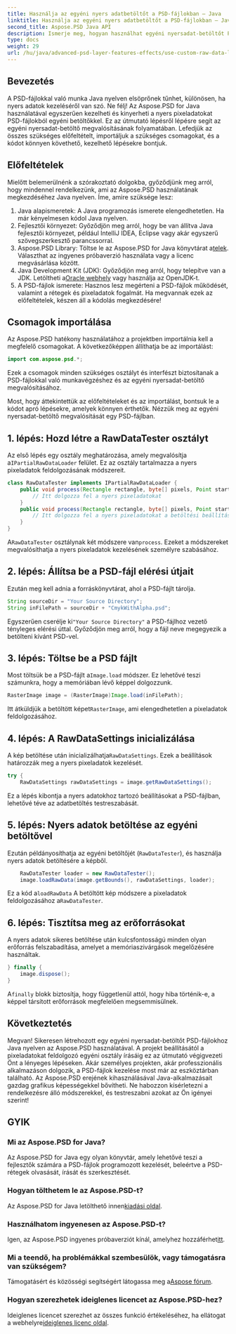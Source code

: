 ```yaml
---
title: Használja az egyéni nyers adatbetöltőt a PSD-fájlokban – Java
linktitle: Használja az egyéni nyers adatbetöltőt a PSD-fájlokban – Java
second_title: Aspose.PSD Java API
description: Ismerje meg, hogyan használhat egyéni nyersadat-betöltőt PSD-fájlokban Java-val! Ez a lépésenkénti útmutató a beállítástól az erőforrás-tisztításig mindenre kiterjed.
type: docs
weight: 29
url: /hu/java/advanced-psd-layer-features-effects/use-custom-raw-data-loader-psd-files/
---
```

## Bevezetés
A PSD-fájlokkal való munka Java nyelven elsöprőnek tűnhet, különösen, ha nyers adatok kezeléséről van szó. Ne félj! Az Aspose.PSD for Java használatával egyszerűen kezelheti és kinyerheti a nyers pixeladatokat PSD-fájlokból egyéni betöltőkkel. Ez az útmutató lépésről lépésre segít az egyéni nyersadat-betöltő megvalósításának folyamatában. Lefedjük az összes szükséges előfeltételt, importáljuk a szükséges csomagokat, és a kódot könnyen követhető, kezelhető lépésekre bontjuk.
## Előfeltételek
Mielőtt belemerülnénk a szórakoztató dolgokba, győződjünk meg arról, hogy mindennel rendelkezünk, ami az Aspose.PSD használatának megkezdéséhez Java nyelven. Íme, amire szüksége lesz:
1. Java alapismeretek: A Java programozás ismerete elengedhetetlen. Ha már kényelmesen kódol Java nyelven.
2. Fejlesztői környezet: Győződjön meg arról, hogy be van állítva Java fejlesztői környezet, például IntelliJ IDEA, Eclipse vagy akár egyszerű szövegszerkesztő parancssorral.
3.  Aspose.PSD Library: Töltse le az Aspose.PSD for Java könyvtárat a[telek](https://releases.aspose.com/psd/java/). Választhat az ingyenes próbaverzió használata vagy a licenc megvásárlása között.
4. Java Development Kit (JDK): Győződjön meg arról, hogy telepítve van a JDK. Letöltheti a[Oracle webhely](https://www.oracle.com/java/technologies/javase-jdk11-downloads.html) vagy használja az OpenJDK-t.
5. A PSD-fájlok ismerete: Hasznos lesz megérteni a PSD-fájlok működését, valamint a rétegek és pixeladatok fogalmát.
Ha megvannak ezek az előfeltételek, készen áll a kódolás megkezdésére!

## Csomagok importálása
Az Aspose.PSD hatékony használatához a projektben importálnia kell a megfelelő csomagokat. A következőképpen állíthatja be az importálást:
```java
import com.aspose.psd.*;
```
Ezek a csomagok minden szükséges osztályt és interfészt biztosítanak a PSD-fájlokkal való munkavégzéshez és az egyéni nyersadat-betöltő megvalósításához.

Most, hogy áttekintettük az előfeltételeket és az importálást, bontsuk le a kódot apró lépésekre, amelyek könnyen érthetők. Nézzük meg az egyéni nyersadat-betöltő megvalósítását egy PSD-fájlban.
## 1. lépés: Hozd létre a RawDataTester osztályt
 Az első lépés egy osztály meghatározása, amely megvalósítja a`IPartialRawDataLoader` felület. Ez az osztály tartalmazza a nyers pixeladatok feldolgozásának módszereit.
```java
class RawDataTester implements IPartialRawDataLoader {
    public void process(Rectangle rectangle, byte[] pixels, Point start, Point end) {
        // Itt dolgozza fel a nyers pixeladatokat
    }
    public void process(Rectangle rectangle, byte[] pixels, Point start, Point end, LoadOptions loadOptions) {
        // Itt dolgozza fel a nyers pixeladatokat a betöltési beállításokkal
    }
}
```
 A`RawDataTester` osztálynak két módszere van`process`. Ezeket a módszereket megvalósíthatja a nyers pixeladatok kezelésének személyre szabásához. 
## 2. lépés: Állítsa be a PSD-fájl elérési útjait
Ezután meg kell adnia a forráskönyvtárat, ahol a PSD-fájlt tárolja.
```java
String sourceDir = "Your Source Directory";
String inFilePath = sourceDir + "CmykWithAlpha.psd";
```
 Egyszerűen cserélje ki`"Your Source Directory"` a PSD-fájlhoz vezető tényleges elérési úttal. Győződjön meg arról, hogy a fájl neve megegyezik a betölteni kívánt PSD-vel.
## 3. lépés: Töltse be a PSD fájlt
 Most töltsük be a PSD-fájlt a`Image.load` módszer. Ez lehetővé teszi számunkra, hogy a memóriában lévő képpel dolgozzunk.
```java
RasterImage image = (RasterImage)Image.load(inFilePath);
```
Itt átküldjük a betöltött képet`RasterImage`, ami elengedhetetlen a pixeladatok feldolgozásához.
## 4. lépés: A RawDataSettings inicializálása
 A kép betöltése után inicializálhatja`RawDataSettings`. Ezek a beállítások határozzák meg a nyers pixeladatok kezelését.
```java
try {
    RawDataSettings rawDataSettings = image.getRawDataSettings();
```
Ez a lépés kibontja a nyers adatokhoz tartozó beállításokat a PSD-fájlban, lehetővé téve az adatbetöltés testreszabását.
## 5. lépés: Nyers adatok betöltése az egyéni betöltővel
Ezután példányosíthatja az egyéni betöltőjét (`RawDataTester`), és használja nyers adatok betöltésére a képből.
```java
    RawDataTester loader = new RawDataTester();
    image.loadRawData(image.getBounds(), rawDataSettings, loader);
```
 Ez a kód a`loadRawData` A betöltött kép módszere a pixeladatok feldolgozásához a`RawDataTester`.
## 6. lépés: Tisztítsa meg az erőforrásokat
A nyers adatok sikeres betöltése után kulcsfontosságú minden olyan erőforrás felszabadítása, amelyet a memóriaszivárgások megelőzésére használtak.
```java
} finally {
    image.dispose();
}
```
 A`finally` blokk biztosítja, hogy függetlenül attól, hogy hiba történik-e, a képpel társított erőforrások megfelelően megsemmisülnek.

## Következtetés
Megvan! Sikeresen létrehozott egy egyéni nyersadat-betöltőt PSD-fájlokhoz Java nyelven az Aspose.PSD használatával. A projekt beállításától a pixeladatokat feldolgozó egyéni osztály írásáig ez az útmutató végigvezeti Önt a lényeges lépéseken. Akár személyes projekten, akár professzionális alkalmazáson dolgozik, a PSD-fájlok kezelése most már az eszköztárban található.
Az Aspose.PSD erejének kihasználásával Java-alkalmazásait gazdag grafikus képességekkel bővítheti. Ne habozzon kísérletezni a rendelkezésre álló módszerekkel, és testreszabni azokat az Ön igényei szerint!

## GYIK
### Mi az Aspose.PSD for Java?  
Az Aspose.PSD for Java egy olyan könyvtár, amely lehetővé teszi a fejlesztők számára a PSD-fájlok programozott kezelését, beleértve a PSD-rétegek olvasását, írását és szerkesztését.
### Hogyan tölthetem le az Aspose.PSD-t?  
 Az Aspose.PSD for Java letölthető innen[kiadási oldal](https://releases.aspose.com/psd/java/).
### Használhatom ingyenesen az Aspose.PSD-t?  
 Igen, az Aspose.PSD ingyenes próbaverziót kínál, amelyhez hozzáférhet[itt](https://releases.aspose.com/).
### Mi a teendő, ha problémákkal szembesülök, vagy támogatásra van szükségem?  
 Támogatásért és közösségi segítségért látogassa meg a[Aspose fórum](https://forum.aspose.com/c/psd/34).
### Hogyan szerezhetek ideiglenes licencet az Aspose.PSD-hez?  
Ideiglenes licencet szerezhet az összes funkció értékeléséhez, ha ellátogat a webhelyre[ideiglenes licenc oldal](https://purchase.aspose.com/temporary-license/).